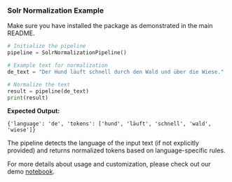 ### Solr Normalization Example
Make sure you have installed the package as demonstrated in the main README.

```python
# Initialize the pipeline
pipeline = SolrNormalizationPipeline()

# Example text for normalization
de_text = "Der Hund läuft schnell durch den Wald und über die Wiese."

# Normalize the text
result = pipeline(de_text)
print(result)
```

**Expected Output:**
```
{'language': 'de', 'tokens': ['hund', 'läuft', 'schnell', 'wald', 'wiese']}
```

The pipeline detects the language of the input text (if not explicitly provided) and returns normalized tokens based on language-specific rules.

For more details about usage and customization, please check out our demo [notebook](https://github.com/impresso/impresso-datalab-notebooks/blob/main/annotate/solrnormalization_pipeline_demo.ipynb).
